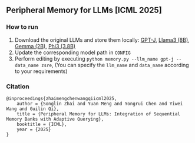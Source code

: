 ## Peripheral Memory for LLMs [ICML 2025]

### How to run
1. Download the original LLMs and store them locally: [GPT-J](https://huggingface.co/EleutherAI/gpt-j-6b), [Llama3 (8B)](https://huggingface.co/meta-llama/Meta-Llama-3-8B), [Gemma (2B)](https://huggingface.co/google/gemma-2-2b-it), [Phi3 (3.8B)](https://huggingface.co/microsoft/Phi-3-mini-4k-instruct)
2. Update the corresponding model path in `CONFIG`
3. Perform editing by executing `python memory.py --llm_name gpt-j --data_name zsre`, (You can specify the `llm_name` and `data_name` according to your requirements)

### Citation
```
@inproceedings{zhaimengchenwangqiicml2025,
    author = {Songlin Zhai and Yuan Meng and Yongrui Chen and Yiwei Wang and Guilin Qi},
    title = {Peripheral Memory for LLMs: Integration of Sequential Memory Banks with Adaptive Querying},
    booktitle = {ICML},
    year = {2025}
}
```
